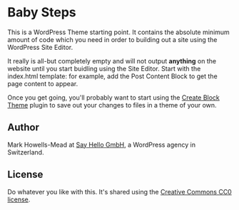 # Baby Steps

This is a WordPress Theme starting point. It contains the absolute minimum amount of code which you need in order to building out a site using the WordPress Site Editor.

It really is all-but completely empty and will not output **anything** on the website until you start buidling using the Site Editor. Start with the index.html template: for example, add the Post Content Block to get the page content to appear.

Once you get going, you'll probably want to start using the [Create Block Theme](https://wordpress.org/plugins/create-block-theme/) plugin to save out your changes to files in a theme of your own.

## Author

Mark Howells-Mead at [Say Hello GmbH](https://sayhello.ch/?ref=github.com), a WordPress agency in Switzerland.

## License

Do whatever you like with this. It's shared using the [Creative Commons CC0 license](https://creativecommons.org/public-domain/cc0/).
